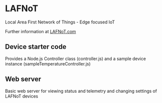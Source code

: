 # LAFNoT
Local Area First Network of Things - Edge focused IoT

Further information at [LAFNoT.com](http://www.lafnot.com)

## Device starter code
Provides a Node.js Controller class (controller.js) and a sample device instance (sampleTemperatureController.js)

## Web server
Basic web server for viewing status and telemetry and changing settings of LAFNoT devices
